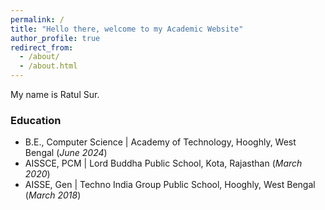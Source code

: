 ```yaml
---
permalink: /
title: "Hello there, welcome to my Academic Website"
author_profile: true
redirect_from: 
  - /about/
  - /about.html
---
```


My name is Ratul Sur.

### Education
 - B.E., Computer Science | Academy of Technology, Hooghly, West Bengal (_June 2024_)
 - AISSCE, PCM | Lord Buddha Public School, Kota, Rajasthan (_March 2020_)
 - AISSE, Gen | Techno India Group Public School, Hooghly, West Bengal (_March 2018_)

